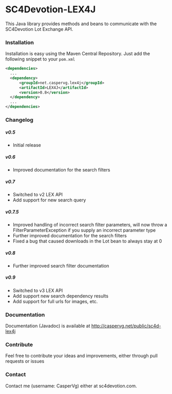 SC4Devotion-LEX4J
======================

This Java library provides methods and beans to communicate with the SC4Devotion Lot Exchange API. 

### Installation
Installation is easy using the Maven Central Repository. Just add the following snippet to your ```pom.xml```
```xml
<dependencies>
  ...
  <dependency>
      <groupId>net.caspervg.lex4j</groupId>
      <artifactId>LEX4J</artifactId>
      <version>0.8</version>
  </dependency>
  ...
</dependencies>
```

### Changelog
##### v0.5
* Initial release

##### v0.6
* Improved documentation for the search filters

##### v0.7
* Switched to v2 LEX API
* Add support for new search query

##### v0.7.5
* Improved handling of incorrect search filter parameters, will now throw a FilterParameterException if you supply an incorrect parameter type
* Further improved documentation for the search filters
* Fixed a bug that caused downloads in the Lot bean to always stay at 0

##### v0.8
* Further improved search filter documentation

##### v0.9
* Switched to v3 LEX API
* Add support new search dependency results
* Add support for full urls for images, etc.

### Documentation
Documentation (Javadoc) is available at http://caspervg.net/public/sc4d-lex4j

### Contribute
Feel free to contribute your ideas and improvements, either through pull requests or issues

### Contact
Contact me (username: CasperVg) either at sc4devotion.com. 
